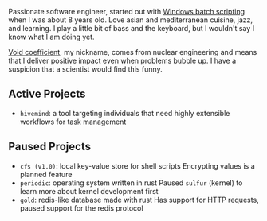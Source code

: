 Passionate software engineer, started out with [Windows batch scripting](https://en.wikipedia.org/wiki/Batch_file) when I was about 8 years old. Love asian and mediterranean cuisine, jazz, and learning. I play a little bit of bass and the keyboard, but I wouldn't say I know what I am doing yet.

[Void coefficient](https://en.wikipedia.org/wiki/Void_coefficient), my nickname, comes from nuclear engineering and means that I deliver positive impact even when problems bubble up. I have a suspicion that a scientist would find this funny.

## Active Projects

- `hivemind`: a tool targeting individuals that need highly extensible workflows for task management

## Paused Projects

- `cfs (v1.0)`: local key-value store for shell scripts 
  Encrypting values is a planned feature
- `periodic`: operating system written in rust 
  Paused `sulfur` (kernel) to learn more about kernel development first
- `gold`: redis-like database made with rust
  Has support for HTTP requests, paused support for the redis protocol
